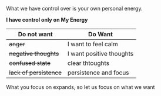 What we have control over is your own personal energy.

**I have control only on My Energy**

| Do not want       | Do Want |
| -------------------| ----|
| ~~anger~~             | I want to feel calm |
| ~~negative thoughts~~ | I want positive thoughts |
| ~~confused state~~ | clear thtoughts |
| ~~lack of persistence~~ | persistence and focus |

What you focus on expands, so let us focus on what we want
